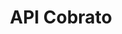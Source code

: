 ---
title: API Cobrato

language_tabs:
  - Shell: cURL

toc_footers:
 - Este projeto é mantido por
 - <a href='#'>Myfreecomm</a>

includes:
  - basic_information
  - payees
  - bank_accounts
  - charge_configs
  - charges
  - credit_cards
  - remittance_cnabs
  - regress_cnabs
  - webhook
  - payloads
  - charging_types

search: true
---